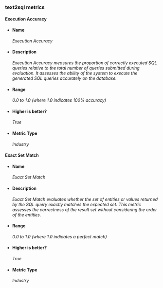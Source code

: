 ### text2sql metrics

#### Execution Accuracy
-   #### Name
    *Execution Accuracy*
-   #### Description
    *Execution Accuracy measures the proportion of correctly executed SQL queries relative to the total number of queries submitted during evaluation. It assesses the ability of the system to execute the generated SQL queries accurately on the database.*
-   #### Range
    *0.0 to 1.0 (where 1.0 indicates 100% accuracy)*
-   #### Higher is better?
    *True*
-   #### Metric Type
    *Industry*

#### Exact Set Match
-   #### Name
    *Exact Set Match*
-   #### Description
    *Exact Set Match evaluates whether the set of entities or values returned by the SQL query exactly matches the expected set. This metric assesses the correctness of the result set without considering the order of the entities.*
-   #### Range
    *0.0 to 1.0 (where 1.0 indicates a perfect match)*
-   #### Higher is better?
    *True*
-   #### Metric Type
    *Industry*